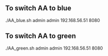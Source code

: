 

## To switch AA to blue

./AA_blue.sh admin admin 192.168.56.51 8080



## To switch AA to green

./AA_green.sh admin admin 192.168.56.51 8080
